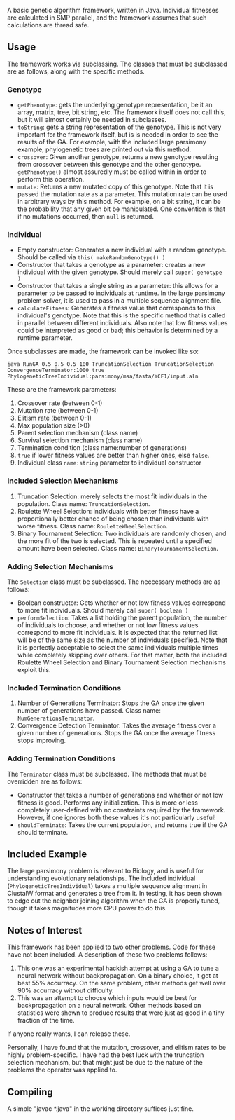 A basic genetic algorithm framework, written in Java.
Individual fitnesses are calculated in SMP parallel, and the framework assumes that such calculations are thread safe.

## Usage ##

The framework works via subclassing.
The classes that must be subclassed are as follows, along with the specific methods.

### Genotype ###
- `getPhenotype`: gets the underlying genotype representation, be it an array, matrix, tree, bit string, etc.
  The framework itself does not call this, but it will almost certainly be needed in subclasses.
- `toString`: gets a string representation of the genotype.
  This is not very important for the framework itself, but is is  needed in order to see the results of the GA.
  For example, with the included large parsimony example, phylogenetic trees are printed out via this method.
- `crossover`: Given another genotype, returns a new genotype resulting from crossover between this genotype and the other genotype.
  `getPhenotype()` almost assuredly must be called  within in order to perform this operation.
- `mutate`: Returns a new mutated copy of this genotype.
  Note that it is passed the mutation rate as a parameter.
  This mutation rate can be used in arbitrary ways by this method.
  For example, on a bit string, it can be the probability that any given bit be manipulated.
  One convention is that if no mutations occurred, then `null` is returned.

### Individual ###
- Empty constructor: Generates a new individual with a random genotype.
  Should be called via `this( makeRandomGenotype() )`
- Constructor that takes a genotype as a parameter: creates a new individual with the given genotype.
  Should merely call `super( genotype )`
- Constructor that takes a single string as a parameter: this allows for a parameter to be passed to individuals at runtime.
  In the large parsimony problem solver, it is used to pass in a multiple sequence alignment file.
- `calculateFitness`: Generates a fitness value that corresponds to this individual's genotype.
  Note that this is the specific method that is called in parallel between different individuals.
  Also note that low fitness values could be interpreted as good or bad; this behavior is determined by a runtime parameter.

Once subclasses are made, the framework can be invoked like so:

```console
java RunGA 0.5 0.5 0.5 100 TruncationSelection TruncationSelection ConvergenceTerminator:1000 true PhylogeneticTreeIndividual:parsimony/msa/fasta/YCF1/input.aln
```

These are the framework parameters:

1. Crossover rate (between 0-1)
2. Mutation rate (between 0-1)
3. Elitism rate (between 0-1)
4. Max population size (>0)
5. Parent selection mechanism (class name)
6. Survival selection mechanism (class name)
7. Termination condition (class name:number of generations)
8. `true` if lower fitness values are better than higher ones, else `false`.
9. Individual class `name:string` parameter to individual constructor

### Included Selection Mechanisms ###
1. Truncation Selection: merely selects the most fit individuals in the population.
   Class name: `TruncationSelection`.
2. Roulette Wheel Selection: individuals with better fitness have a proportionally better chance of being chosen than individuals with worse fitness.
   Class name: `RouletteWheelSelection`.
3. Binary Tournament Selection: Two individuals are randomly chosen, and the more fit of the two is selected.
   This is repeated until a specified amount have been selected. 
   Class name: `BinaryTournamentSelection`.

### Adding Selection Mechanisms ###
The `Selection` class must be subclassed.
The neccessary methods are as follows:
- Boolean constructor: Gets whether or not low fitness values correspond to more fit individuals.
  Should merely call `super( boolean )`
- `performSelection`: Takes a list holding the parent population, the number of individuals to choose, and whether or not low fitness values correspond to more fit individuals.
  It is expected that the returned list will be of the same size as the number of individuals specified.
  Note that it is perfectly acceptable to select the same individuals multiple times while completely skipping over others.
  For that matter, both the included Roulette Wheel Selection and Binary Tournament Selection mechanisms exploit this.

### Included Termination Conditions ###
1. Number of Generations Terminator: Stops the GA once the given number of generations have passed. 
   Class name: `NumGenerationsTerminator`.
2. Convergence Detection Terminator: Takes the average fitness over a given number of generations.
   Stops the GA once the average fitness stops improving.  

### Adding Termination Conditions ###
The `Terminator` class must be subclassed.
The methods that must be overridden are as follows:
- Constructor that takes a number of generations and whether or not low fitness is good.
  Performs any initialization.
  This is more or less completely user-defined with no constraints required by the framework.
  However, if one ignores both these values it's not particularly useful!
- `shouldTerminate`: Takes the current population, and returns true if the GA should terminate.

## Included Example ##
The large parsimony problem is relevant to Biology, and is useful for understanding evolutionary relationships.
The included individual (`PhylogeneticTreeIndividual`) takes a multiple sequence alignment in ClustalW format and generates a tree from it.
In testing, it has been shown to edge out the neighbor joining algorithm when the GA is properly tuned, though it takes magnitudes more CPU power to do this.  


## Notes of Interest ##
This framework has been applied to two other problems.
Code for these have not been included.
A description of these two problems follows:

1. This one was an experimental hackish attempt at using a GA to tune a neural network without backpropagation.
On a binary choice, it got at best 55% accurracy.
On the same problem, other methods get well over 90% accurracy without difficulty.
2. This was an attempt to choose which inputs would be best for backpropagation on a neural network.
Other methods based on statistics were shown to produce results that were just as good in a tiny fraction of the time.

If anyone really wants, I can release these.

Personally, I have found that the mutation, crossover, and elitism
rates to be highly problem-specific.  I have had the best luck with
the truncation selection mechanism, but that might just be due to the
nature of the problems the operator was applied to.  

## Compiling ##
A simple "javac *.java" in the working directory suffices just fine.

